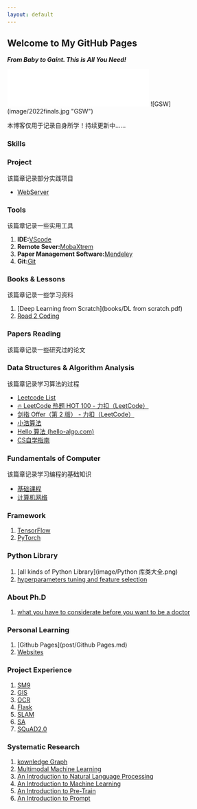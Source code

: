 ```yaml
---
layout: default
---
```


## Welcome to My GitHub Pages
***From Baby to Gaint. This is All You Need!***
<iframe frameborder="no" border="0" marginwidth="0" marginheight="0" width=330 height=86 src="//music.163.com/outchain/player?type=2&id=22712636&auto=1&height=66"></iframe>
![GSW](image/2022finals.jpg "GSW")

本博客仅用于记录自身所学！持续更新中......
### Skills


### Project
该篇章记录部分实践项目
- [WebServer](post\Project\WebServer.html)


### Tools
该篇章记录一些实用工具
1. **IDE:**[VScode](https://blog.csdn.net/weixin_50821119/article/details/110528064)
2. **Remote Sever:**[MobaXtrem](https://mobaxterm.mobatek.net/)
3. **Paper Management Software:**[Mendeley](https://www.mendeley.com/)
4. **Git:**[Git](post\Tool\Git.html)



### Books & Lessons
该篇章记录一些学习资料
1. [Deep Learning from Scratch](books/DL from scratch.pdf) 
2. [Road 2 Coding](https://r2coding.com)


### Papers Reading
该篇章记录一些研究过的论文

### Data Structures & Algorithm Analysis
该篇章记录学习算法的过程
- [Leetcode List](https://motley-eoraptor-5f4.notion.site/6c292f85ec6145fe94b5c6afaf733728?v=96fee6ad543641a1911fe66dcb6b444c)
- [🔥 LeetCode 热题 HOT 100 - 力扣（LeetCode）](https://leetcode.cn/problem-list/2cktkvj/)
- [剑指 Offer（第 2 版） - 力扣（LeetCode）](https://leetcode.cn/problem-list/xb9nqhhg/)
- [小浩算法](https://www.geekxh.com/)
- [Hello 算法 (hello-algo.com)](https://www.hello-algo.com/)
- [CS自学指南](https://csdiy.wiki/)

### Fundamentals of Computer
该篇章记录学习编程的基础知识
- [基础课程](post/Fundamentals%20of%20Computer/Lessons_in_College.md)
- [计算机网络](post/Fundamentals%20of%20Computer/计算机网络%205b23428c487d4aad9d4d58b9cc05eefc.html)

### Framework
1. [TensorFlow](post/Framework/TensorFlow.md)
2. [PyTorch](post/Framework/PyTorch.md)

### Python Library
1. [all kinds of Python Library](image/Python 库类大全.png)
2. [hyperparameters tuning and feature selection](https://github.com/rodrigo-arenas/Sklearn-genetic-opt)

### About Ph.D
1. [what you have to considerate before you want to be a doctor ](https://gong.ustc.edu.cn/2022/0107/c21173a559545/page.htm)

### Personal Learning
1. [Github Pages](post/Github Pages.md)
2. [Websites](post/Websites.md)

### Project Experience
1. [SM9]()
2. [GIS]()
3. [OCR]()
4. [Flask]()
5. [SLAM]()
6. [SA]()
7. [SQuAD2.0]()

### Systematic Research
1. [kownledge Graph](post/KG.md)
2. [Multimodal Machine Learning](post/MMML.md)
3. [An Introduction to Natural Language Processing](post/NLP.md)
4. [An Introduction to Machine Learning](post/Deep%20learning.md)
5. [An Introduction to Pre-Train](post/Pre-train.md)
6. [An Introduction to Prompt](post/Prompt.md)
